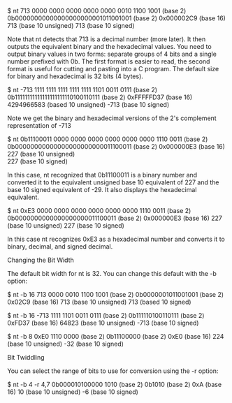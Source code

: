 $ nt 713
0000 0000 0000 0000 0000 0010 1100 1001 (base 2) 
0b00000000000000000000001011001001 (base 2) 
0x000002C9 (base 16)
713 (base 10 unsigned)
713 (base 10 signed)

Note that nt detects that 713 is a decimal number (more later). It then outputs the equivalent binary and the hexadecimal values. You need to output binary values in two forms: separate groups of 4 bits and a single number prefixed with 0b. The first format is easier to read, the second format is useful for cutting and pasting into a C program. The default size for binary and hexadecimal is 32 bits (4 bytes).

$ nt -713
1111 1111 1111 1111 1111 1101 0011 0111 (base 2) 
0b11111111111111111111110100110111 (base 2)
0xFFFFFD37 (base 16)
4294966583 (based 10 unsigned)
-713 (base 10 signed)

Note we get the binary and hexadecimal versions of the 2's complement representation of -713

$ nt 0b11100011
0000 0000 0000 0000 0000 0000 1110 0011 (base 2)
0b00000000000000000000000011100011 (base 2)
0x000000E3 (base 16)
227 (base 10 unsigned)  
227 (base 10 signed)  

In this case, nt recognized that 0b11100011 is a binary number and converted it to the equivalent unsigned base 10 equivalent of 227 and the base 10 signed equivalent of -29. It also displays the hexadecimal equivalent.

$ nt 0xE3
0000 0000 0000 0000 0000 0000 1110 0011 (base 2)  
0b0000000000000000000011100011 (base 2) 
0x000000E3 (base 16)
227 (base 10 unsigned) 
227 (base 10 signed)

In this case nt recognizes 0xE3 as a hexadecimal number and converts it to binary, decimal, and signed decimal.


Changing the Bit Width

The default bit width for nt is 32. You can change this default with the -b option:

$ nt -b 16 713
0000 0010 1100 1001 (base 2) 
0b0000001011001001 (base 2) 
0x02C9 (base 16)
713 (base 10 unsigned)
713 (based 10 signed)  

$ nt -b 16 -713
1111 1101 0011 0111 (base 2) 
0b111110100110111 (base 2)
0xFD37 (base 16)
64823 (base 10 unsigned)
-713 (base 10 signed)

$ nt -b 8 0xE0
1110 0000 (base 2)
0b11100000 (base 2)
0xE0 (base 16)
224 (base 10 unsigned)
-32 (base 10 signed)


Bit Twiddling

You can select the range of bits to use for conversion using the -r option:

$ nt -b 4 -r 4,7 0b000010100000
1010 (base 2)
0b1010 (base 2)
0xA (base 16)
10 (base 10 unsigned)
-6 (base 10 signed)
